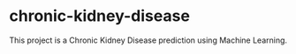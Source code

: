 # chronic-kidney-disease

This project is a Chronic Kidney Disease prediction using Machine Learning.
